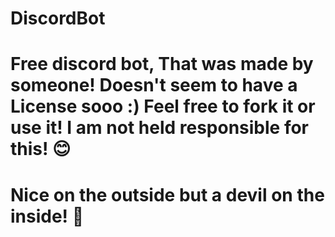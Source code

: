 # DiscordBot


# Free discord bot, That was made by someone! Doesn't seem to have a License sooo :) Feel free to fork it or use it! I am not held responsible for this! 😊

# Nice on the outside but a devil on the inside! 👿